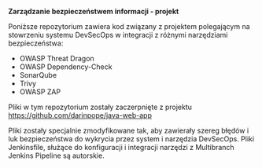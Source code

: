 **Zarządzanie bezpieczeństwem informacji - projekt**

Poniższe repozytorium zawiera kod związany z projektem polegającym na stowrzeniu systemu DevSecOps w integracji z różnymi narzędziami bezpieczeństwa:
- OWASP Threat Dragon
- OWASP Dependency-Check
- SonarQube
- Trivy
- OWASP ZAP

Pliki w tym repozytorium zostały zaczerpnięte z projektu https://github.com/darinpope/java-web-app

Pliki zostały specjalnie zmodyfikowane tak, aby zawierały szereg błędów i luk bezpieczeństwa do wykrycia przez system i narzędzia DevSecOps. Pliki Jenkinsfile, służące do konfiguracji i integracji narzędzi z Multibranch Jenkins Pipeline są autorskie.
